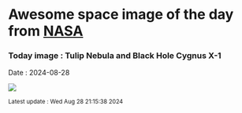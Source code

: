 
# Awesome space image of the day from [NASA](https://api.nasa.gov/)

### Today image : Tulip Nebula and Black Hole Cygnus X-1
Date : 2024-08-28

![](https://apod.nasa.gov/apod/image/2408/Tulip_Shastry_1080.jpg)

<small>Latest update : Wed Aug 28 21:15:38 2024</small>
        